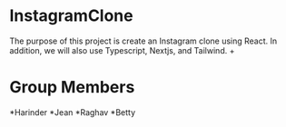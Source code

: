 # InstagramClone
The purpose of this project is create an Instagram clone using React. In addition, we will also use Typescript, Nextjs, and Tailwind. +



# Group Members
*Harinder
*Jean
*Raghav 
*Betty



